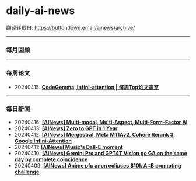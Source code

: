 # daily-ai-news

翻译转载自: https://buttondown.email/ainews/archive/

---

### 每月回顾

---
### 每周论文
- 20240415: [**CodeGemma, Infini-attention | 每周Top论文速览**](./docs/2024/top-ml-papers-of-the-week-263_filtered_zh.md)

---
### 每日新闻
- 20240416: [**[AINews] Multi-modal, Multi-Aspect, Multi-Form-Factor AI**](./docs/2024/ainews-multi-modal-multi-aspect-multi-form-factor_filtered_zh.md)
- 20240413: [**[AINews] Zero to GPT in 1 Year**](./docs/2024/ainews-zero-to-gpt-in-1-year_filtered_zh.md)
- 20240412: [**[AINews] Mergestral, Meta MTIAv2, Cohere Rerank 3, Google Infini-Attention**](./docs/2024/ainews-mergestral-meta-mtiav2-cohere-rerank-3_filtered_zh.md)
- 20240411: [**[AINews] Music's Dall-E moment**](./docs/2024/ainews-musics-dall-e-moment_filtered_zh.md)
- 20240410: [**[AINews] Gemini Pro and GPT4T Vision go GA on the same day by complete coincidence**](./docs/2024/ainews-gemini-pro-and-gpt4t-vision-go-ga-on-the_filtered_zh.md)
- 20240409: [**[AINews] Anime pfp anon eclipses $10k A::B prompting challenge**](./docs/2024/ainews-anime-pfp-anon-eclipses-10k-ab-prompting_filtered_zh.md)
